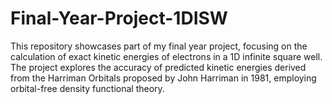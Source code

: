 # Final-Year-Project-1DISW
This repository showcases part of my final year project, focusing on the calculation of exact kinetic energies of electrons in a 1D infinite square well. The project explores the accuracy of predicted kinetic energies derived from the Harriman Orbitals proposed by John Harriman in 1981, employing orbital-free density functional theory.

